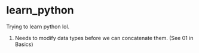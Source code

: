 # learn_python
Trying to learn python lol.

1. Needs to modify data types before we can concatenate them.  (See 01 in Basics)
 



